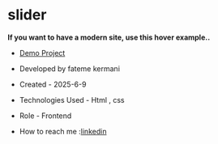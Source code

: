 # slider

**If you want to have a modern site, use this hover example..**


- [Demo Project](https://fatemekermanii.github.io/slider/index-grow.html)

- Developed by fateme kermani

- Created - 2025-6-9

- Technologies Used - Html , css

- Role - Frontend

- How to reach me :[linkedin](https://www.linkedin.com/in/fateme-kermani/)

